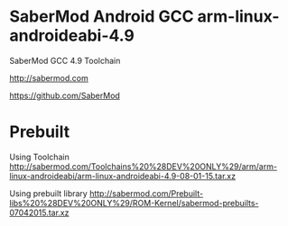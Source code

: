 SaberMod Android GCC arm-linux-androideabi-4.9
=====================================================

SaberMod GCC 4.9 Toolchain

http://sabermod.com

https://github.com/SaberMod

Prebuilt
==

Using Toolchain http://sabermod.com/Toolchains%20%28DEV%20ONLY%29/arm/arm-linux-androideabi/arm-linux-androideabi-4.9-08-01-15.tar.xz

Using prebuilt library http://sabermod.com/Prebuilt-libs%20%28DEV%20ONLY%29/ROM-Kernel/sabermod-prebuilts-07042015.tar.xz

